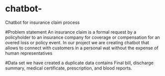 # chatbot-
Chatbot for insurance claim process

#Problem statement
An insurance claim is a formal request by a policyholder to an insurance company for coverage or compensation for an overed loss or policy event. In our project we are creating chatbot that allows to connect with customers in a personal wat without the expense of human representatives

#Data set
we have created a duplicate data contains Final bill, discharge summary, medical certificate, prescription, and blood reports.
